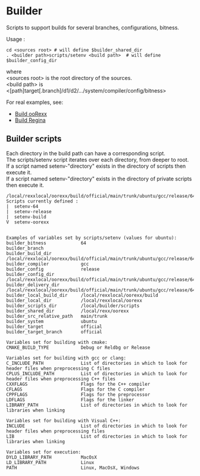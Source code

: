 Builder
=======

Scripts to support builds for several branches, configurations, bitness.

Usage :

    cd <sources root> # will define $builder_shared_dir
    . <builder path>scripts/setenv <build path>  # will define $builder_config_dir

where  
\<sources root\> is the root directory of the sources.  
\<build path\> is <[path]target[.branch]/d1/d2/.../system/compiler/config/bitness>  

For real examples, see:

- [Build ooRexx][build_oorexx]
- [Build Regina][build_regina]


Builder scripts
---------------

Each directory in the build path can have a corresponding script.  
The scripts/setenv script iterates over each directory, from deeper to root.  
If a script named setenv-"directory" exists in the directory of scripts then execute it.  
If a script named setenv-"directory" exists in the directory of private scripts then execute it.  

    /local/rexxlocal/oorexx/build/official/main/trunk/ubuntu/gcc/release/64/
    Scripts currently defined :
    |  setenv-64
    |  setenv-release
    |  setenv-build
    V  setenv-oorexx


    Examples of variables set by scripts/setenv (values for ubuntu):
    builder_bitness             64
    builder_branch
    builder_build_dir           /local/rexxlocal/oorexx/build/official/main/trunk/ubuntu/gcc/release/64/build
    builder_compiler            gcc
    builder_config              release
    builder_config_dir          /local/rexxlocal/oorexx/build/official/main/trunk/ubuntu/gcc/release/64
    builder_delivery_dir        /local/rexxlocal/oorexx/build/official/main/trunk/ubuntu/gcc/release/64/deliver
    builder_local_build_dir     /local/rexxlocal/oorexx/build
    builder_local_dir           /local/rexxlocal/oorexx
    builder_scripts_dir         /local/builder/scripts
    builder_shared_dir          /local/rexx/oorexx
    builder_src_relative_path   main/trunk
    builder_system              ubuntu
    builder_target              official
    builder_target_branch       official

    Variables set for building with cmake:
    CMAKE_BUILD_TYPE            Debug or Reldbg or Release

    Variables set for building with gcc or clang:
    C_INCLUDE_PATH              List of directories in which to look for header files when preprocessing C files
    CPLUS_INCLUDE_PATH          List of directories in which to look for header files when preprocessing C++ files
    CXXFLAGS                    Flags for the C++ compiler
    CFLAGS                      Flags for the C compiler
    CPPFLAGS                    Flags for the preprocessor
    LDFLAGS                     Flags for the linker
    LIBRARY_PATH                List of directories in which to look for libraries when linking

    Variables set for building with Visual C++:
    INCLUDE                     List of directories in which to look for header files when preprocessing files
    LIB                         List of directories in which to look for libraries when linking

    Variables set for execution:
    DYLD_LIBRARY_PATH           MacOsX
    LD_LIBRARY_PATH             Linux
    PATH                        Linux, MacOsX, Windows


[configure-smbd-to-follow-symbolic-links]: http://superuser.com/questions/555715/mac-os-x-10-8-configure-smbd-to-follow-symbolic-links "Configure smbd to follow symbolic links"
[build_oorexx]: https://github.com/jlfaucher/builder/blob/master/build-oorexx.txt "Build ooRexx"
[build_regina]: https://github.com/jlfaucher/builder/blob/master/build-regina.txt "Build Regina"

